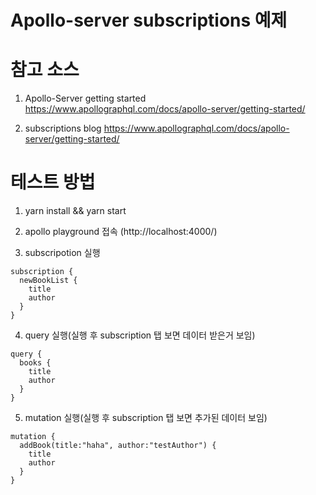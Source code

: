 Apollo-server subscriptions 예제
===============================

# 참고 소스
1. Apollo-Server getting started <https://www.apollographql.com/docs/apollo-server/getting-started/>

2. subscriptions blog <https://www.apollographql.com/docs/apollo-server/getting-started/> 

# 테스트 방법
1. yarn install && yarn start

2. apollo playground 접속 (http://localhost:4000/)

3. subscripotion 실행
```
subscription {
  newBookList {
    title
    author
  }
}
```

4. query 실행(실행 후 subscription 탭 보면 데이터 받은거 보임)
```
query {
  books {
    title
    author
  }
}
```

5. mutation 실행(실행 후 subscription 탭 보면 추가된 데이터 보임)
```
mutation {
  addBook(title:"haha", author:"testAuthor") {
  	title
    author
  }
}
